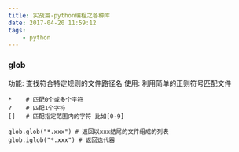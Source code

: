 ```yaml
---
title: 实战篇-python编程之各种库
date: 2017-04-20 11:59:12
tags:
    - python
---
```


### glob

功能: 查找符合特定规则的文件路径名
使用: 利用简单的正则符号匹配文件

```
*    # 匹配0个或多个字符
?    # 匹配1个字符
[]   # 匹配指定范围内的字符 比如[0-9]

glob.glob("*.xxx") # 返回以xxx结尾的文件组成的列表
glob.iglob("*.xxx") # 返回迭代器
```
